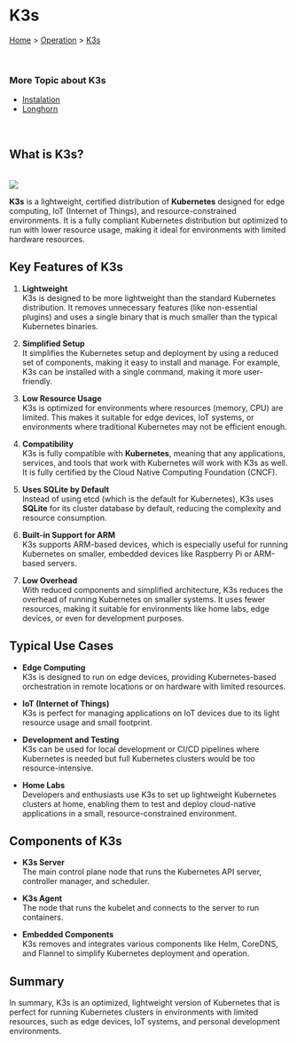 # K3s

[Home](../../README.md) > [Operation](../index.md) > [K3s](index.md)

<br>

### More Topic about K3s
- [Instalation](Instalation.md)
- [Longhorn](Longhorn.md)

<br>

## What is K3s?

<br>

<img src="https://k3s.io/img/k3s-logo-light.svg">

<br>

**K3s** is a lightweight, certified distribution of **Kubernetes** designed for edge computing, IoT (Internet of Things), and resource-constrained environments. It is a fully compliant Kubernetes distribution but optimized to run with lower resource usage, making it ideal for environments with limited hardware resources.

## Key Features of K3s

1. **Lightweight**  
   K3s is designed to be more lightweight than the standard Kubernetes distribution. It removes unnecessary features (like non-essential plugins) and uses a single binary that is much smaller than the typical Kubernetes binaries.

2. **Simplified Setup**  
   It simplifies the Kubernetes setup and deployment by using a reduced set of components, making it easy to install and manage. For example, K3s can be installed with a single command, making it more user-friendly.

3. **Low Resource Usage**  
   K3s is optimized for environments where resources (memory, CPU) are limited. This makes it suitable for edge devices, IoT systems, or environments where traditional Kubernetes may not be efficient enough.

4. **Compatibility**  
   K3s is fully compatible with **Kubernetes**, meaning that any applications, services, and tools that work with Kubernetes will work with K3s as well. It is fully certified by the Cloud Native Computing Foundation (CNCF).

5. **Uses SQLite by Default**  
   Instead of using etcd (which is the default for Kubernetes), K3s uses **SQLite** for its cluster database by default, reducing the complexity and resource consumption.

6. **Built-in Support for ARM**  
   K3s supports ARM-based devices, which is especially useful for running Kubernetes on smaller, embedded devices like Raspberry Pi or ARM-based servers.

7. **Low Overhead**  
   With reduced components and simplified architecture, K3s reduces the overhead of running Kubernetes on smaller systems. It uses fewer resources, making it suitable for environments like home labs, edge devices, or even for development purposes.

## Typical Use Cases

- **Edge Computing**  
  K3s is designed to run on edge devices, providing Kubernetes-based orchestration in remote locations or on hardware with limited resources.
  
- **IoT (Internet of Things)**  
  K3s is perfect for managing applications on IoT devices due to its light resource usage and small footprint.
  
- **Development and Testing**  
  K3s can be used for local development or CI/CD pipelines where Kubernetes is needed but full Kubernetes clusters would be too resource-intensive.

- **Home Labs**  
  Developers and enthusiasts use K3s to set up lightweight Kubernetes clusters at home, enabling them to test and deploy cloud-native applications in a small, resource-constrained environment.

## Components of K3s

- **K3s Server**  
  The main control plane node that runs the Kubernetes API server, controller manager, and scheduler.
  
- **K3s Agent**  
  The node that runs the kubelet and connects to the server to run containers.
  
- **Embedded Components**  
  K3s removes and integrates various components like Helm, CoreDNS, and Flannel to simplify Kubernetes deployment and operation.

## Summary

In summary, K3s is an optimized, lightweight version of Kubernetes that is perfect for running Kubernetes clusters in environments with limited resources, such as edge devices, IoT systems, and personal development environments.
